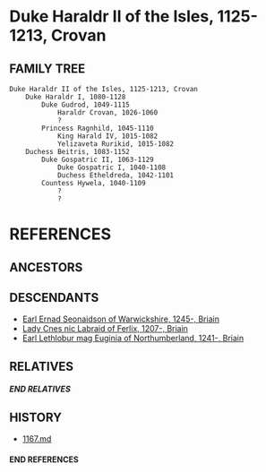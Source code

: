 # Duke Haraldr II of the Isles, 1125-1213, Crovan

## FAMILY TREE
```
Duke Haraldr II of the Isles, 1125-1213, Crovan
    Duke Haraldr I, 1080-1128
        Duke Gudrod, 1049-1115
            Haraldr Crovan, 1026-1060
            ?
        Princess Ragnhild, 1045-1110
            King Harald IV, 1015-1082
            Yelizaveta Rurikid, 1015-1082
    Duchess Beitris, 1083-1152    
        Duke Gospatric II, 1063-1129
            Duke Gospatric I, 1040-1108
            Duchess Etheldreda, 1042-1101
        Countess Hywela, 1040-1109
            ?
            ?
```


# REFERENCES

## ANCESTORS

## DESCENDANTS
* [Earl Ernad Seonaidson of Warwickshire, 1245-, Briain](ernad_seonaidson_1245.md)
* [Lady Cnes nic Labraid of Ferlix, 1207-, Briain](cnes_nic_labraid_1207.md)
* [Earl Lethlobur mag Euginia of Northumberland, 1241-, Briain](lethlobur_mag_euginia_1241.md)

## RELATIVES

##### END RELATIVES 
## HISTORY
* [1167.md](../h/1167.md)

#### END REFERENCES
